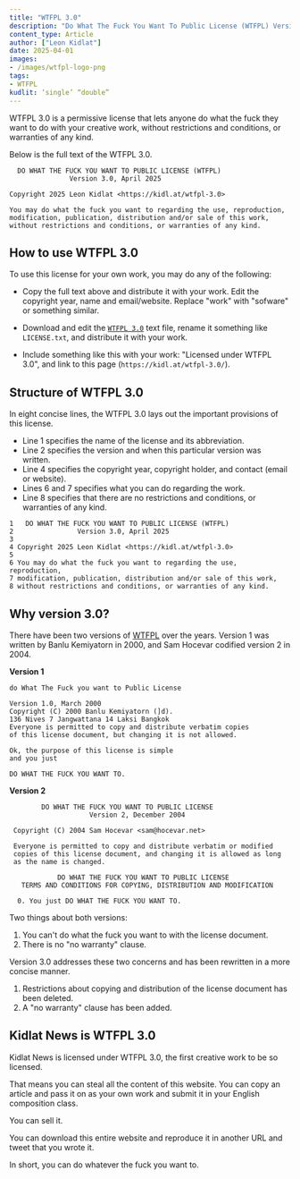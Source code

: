 ```yaml
---
title: "WTFPL 3.0"
description: "Do What The Fuck You Want To Public License (WTFPL) Version 3.0"
content_type: Article
author: ["Leon Kidlat"]
date: 2025-04-01
images: 
- /images/wtfpl-logo-png
tags:
- WTFPL
kudlit: ‘single’ “double”
---
```

WTFPL 3.0 is a permissive license that lets anyone do what the fuck they want to do with your creative work, without restrictions and conditions, or warranties of any kind.

Below is the full text of the WTFPL 3.0.

````
  DO WHAT THE FUCK YOU WANT TO PUBLIC LICENSE (WTFPL)
               Version 3.0, April 2025
              
Copyright 2025 Leon Kidlat <https://kidl.at/wtfpl-3.0>

You may do what the fuck you want to regarding the use, reproduction,
modification, publication, distribution and/or sale of this work,
without restrictions and conditions, or warranties of any kind.
````

## How to use WTFPL 3.0

To use this license for your own work, you may do any of the following:

- Copy the full text above and distribute it with your work. Edit the copyright year, name and email/website. Replace "work" with "sofware" or something similar.

- Download and edit the [`WTFPL 3.0`](/license/WTFPL-3.0.txt) text file, rename it something like `LICENSE.txt`, and distribute it with your work.

- Include something like this with your work: "Licensed under WTFPL 3.0", and link to this page (`https://kidl.at/wtfpl-3.0/`).

## Structure of WTFPL 3.0

In eight concise lines, the WTFPL 3.0 lays out the important provisions of this license.

- Line 1 specifies the name of the license and its abbreviation.
- Line 2 specifies the version and when this particular version was written.
- Line 4 specifies the copyright year, copyright holder, and contact (email or website).
- Lines 6 and 7 specifies what you can do regarding the work.
- Line 8 specifies that there are no restrictions and conditions, or warranties of any kind.

````
1   DO WHAT THE FUCK YOU WANT TO PUBLIC LICENSE (WTFPL)
2                Version 3.0, April 2025
3              
4 Copyright 2025 Leon Kidlat <https://kidl.at/wtfpl-3.0>
5
6 You may do what the fuck you want to regarding the use, reproduction,
7 modification, publication, distribution and/or sale of this work,
8 without restrictions and conditions, or warranties of any kind.
````

## Why version 3.0?

There have been two versions of [WTFPL](https://en.wikipedia.org/wiki/WTFPL) over the years. Version 1 was written by Banlu Kemiyatorn in 2000, and Sam Hocevar codified version 2 in 2004.

**Version 1**
````
do What The Fuck you want to Public License

Version 1.0, March 2000
Copyright (C) 2000 Banlu Kemiyatorn (]d).
136 Nives 7 Jangwattana 14 Laksi Bangkok
Everyone is permitted to copy and distribute verbatim copies
of this license document, but changing it is not allowed.

Ok, the purpose of this license is simple
and you just

DO WHAT THE FUCK YOU WANT TO.
````

**Version 2**

````
        DO WHAT THE FUCK YOU WANT TO PUBLIC LICENSE 
                    Version 2, December 2004 

 Copyright (C) 2004 Sam Hocevar <sam@hocevar.net> 

 Everyone is permitted to copy and distribute verbatim or modified 
 copies of this license document, and changing it is allowed as long 
 as the name is changed. 

            DO WHAT THE FUCK YOU WANT TO PUBLIC LICENSE 
   TERMS AND CONDITIONS FOR COPYING, DISTRIBUTION AND MODIFICATION 

  0. You just DO WHAT THE FUCK YOU WANT TO.
````

Two things about both versions:

1. You can't do what the fuck you want to with the license document.
2. There is no "no warranty" clause.
 
Version 3.0 addresses these two concerns and has been rewritten in a more concise manner.

1. Restrictions about copying and distribution of the license document has been deleted.
2. A "no warranty" clause has been added.


## Kidlat News is WTFPL 3.0

Kidlat News is licensed under WTFPL 3.0, the first creative work to be so licensed.

That means you can steal all the content of this website. You can copy an article and pass it on as your own work and submit it in your English composition class.

You can sell it.

You can download this entire website and reproduce it in another URL and tweet that you wrote it.

In short, you can do whatever the fuck you want to.